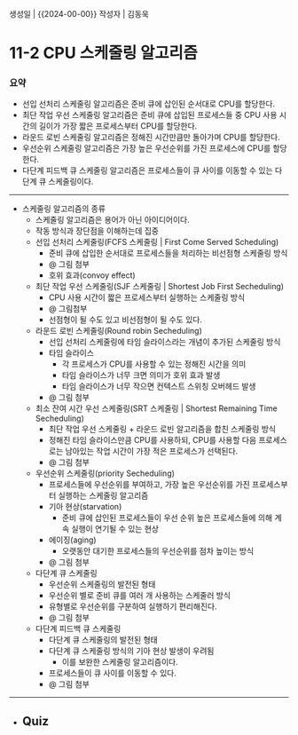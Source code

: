 생성일 | {{2024-00-00}}
작성자 | 김동욱

# 11-2 CPU 스케줄링 알고리즘

### 요약
- 선입 선처리 스케줄링 알고리즘은 준비 큐에 삽인된 순서대로 CPU를 할당한다.
- 최단 작업 우선 스케줄링 알고리즘은 준비 큐에 삽입된 프로세스들 중 CPU 사용 시간의 길이가 가장 짧은 프로세스부터 CPU를 할당한다.
- 라운드 로빈 스케줄링 알고리즘은 정해진 시간만큼만 돌아가며 CPU를 할당한다.
- 우선순위 스케줄링 알고리즘은 가장 높은 우선순위를 가진 프로세스에 CPU를 할당한다.
- 다단계 피드백 큐 스케줄링 알고리즘은 프로세스들이 큐 사이를 이동할 수 있는 다단계 큐 스케줄링이다.
---
- 스케줄링 알고리즘의 종류
	- 스케줄링 알고리즘은 용어가 아닌 아이디어이다.
	- 작동 방식과 장단점을 이해하는데 집중
	- 선입 선처리 스케줄링(FCFS 스케줄링 | First Come Served Scheduling)
		- 준비 큐에 삽입한 순서대로 프로세스들을 처리하는 비선점형 스케줄링 방식
		- @ 그림 첨부
		- 호위 효과(convoy effect)
	- 최단 작업 우선 스케줄링(SJF 스케줄링 | Shortest Job First Secheduling)
		- CPU 사용 시간이 짧은 프로세스부터 실행하는 스케줄링 방식
		- @ 그림첨부
		- 선점형이 될 수도 있고 비선점형이 될 수도 있다.
	- 라운드 로빈 스케줄링(Round robin Secheduling)
		- 선입 선처리 스케줄링에 타임 슬라이스라는 개념이 추가된 스케줄링 방식
		- 타임 슬라이스
			- 각 프로세스가 CPU를 사용할 수 있는 정해진 시간을 의미
			- 타임 슬라이스가 너무 크면 의미가 호위 효과 발생
			- 타임 슬라이스가 너무 작으면 컨텍스트 스위칭 오버헤드 발생
		- @ 그림 첨부
	- 최소 잔여 시간 우선 스케줄링(SRT 스케줄링 | Shortest Remaining Time Secheduling)
		- 최단 작업 우선 스케줄링 + 라운드 로빈 알고리즘을 합친 스케줄링 방식
		- 정해진 타임 슬라이스만큼  CPU를 사용하되, CPU를 사용할 다음 프로세스로는 남아있는 작업 시간이 가장 적은 프로세스가 선택된다.
		- @ 그림 첨부
	- 우선순위 스케줄링(priority Secheduling)
		- 프로세스들에 우선순위를 부여하고, 가장 높은 우선순위를 가진 프로세스부터 실행하는 스케줄링 알고리즘
		- 기아 현상(starvation)
			- 준비 큐에 삽인된 프로세스들이 우선 순위 높은 프로세스들에 의해 계속 실행이 연기될 수 있는 현상
		- 에이징(aging)
			- 오랫동안 대기한 프로세스들의 우선순위를 점차 높이는 방식
		- @ 그림 첨부
	- 다단계 큐 스케줄링
		- 우선순위 스케줄링의 발전된 형태
		- 우선순위 별로 준비 큐를 여러 개 사용하는 스케줄러 방식
		- 유형별로 우선순위를 구분하여 실행하기 편리해진다.
		- @ 그림 첨부
	- 다단계 피드백 큐 스케줄링
		- 다단계 큐 스케줄링의 발전된 형태
		- 다단계 큐 스케줄링 방식의 기아 현상 발생이 우려됨
			- 이를 보완한 스케줄링 알고리즘이다.
		- 프로세스들이 큐 사이를 이동할 수 있다.
		- @ 그림 첨부

---

- Quiz
	- 